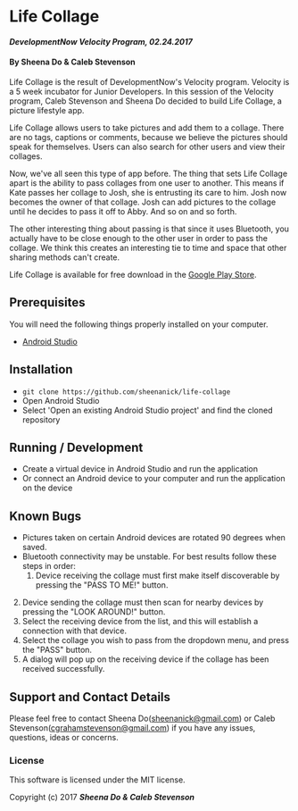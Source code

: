 # Life Collage

#### _DevelopmentNow Velocity Program, 02.24.2017_

#### By Sheena Do & Caleb Stevenson

Life Collage is the result of DevelopmentNow's Velocity program. Velocity is a 5 week incubator for Junior Developers. In this session of the Velocity program, Caleb Stevenson and Sheena Do decided to build Life Collage, a picture lifestyle app. 

Life Collage allows users to take pictures and add them to a collage. There are no tags, captions or comments, because we believe the pictures should speak for themselves. Users can also search for other users and view their collages. 

Now, we've all seen this type of app before. The thing that sets Life Collage apart is the ability to pass collages from one user to another. This means if Kate passes her collage to Josh, she is entrusting its care to him. Josh now becomes the owner of that collage. Josh can add pictures to the collage until he decides to pass it off to Abby. And so on and so forth. 

The other interesting thing about passing is that since it uses Bluetooth, you actually have to be close enough to the other user in order to pass the collage. We think this creates an interesting tie to time and space that other sharing methods can't create.

Life Collage is available for free download in the [Google Play Store](https://play.google.com/store/apps/details?id=com.doandstevensen.lifecollage).

## Prerequisites

You will need the following things properly installed on your computer.

* [Android Studio](https://developer.android.com/studio/index.html)

## Installation

* `git clone https://github.com/sheenanick/life-collage`
* Open Android Studio
* Select 'Open an existing Android Studio project' and find the cloned repository

## Running / Development

* Create a virtual device in Android Studio and run the application
* Or connect an Android device to your computer and run the application on the device

## Known Bugs

* Pictures taken on certain Android devices are rotated 90 degrees when saved.
* Bluetooth connectivity may be unstable. For best results follow these steps in order:<br>
  1) Device receiving the collage must first make itself discoverable by pressing the "PASS TO ME!" button.<br>
2) Device sending the collage must then scan for nearby devices by pressing the "LOOK AROUND!" button.<br>
3) Select the receiving device from the list, and this will establish a connection with that device.<br>
4) Select the collage you wish to pass from the dropdown menu, and press the "PASS" button.<br>
5) A dialog will pop up on the receiving device if the collage has been received successfully.

## Support and Contact Details

Please feel free to contact Sheena Do(sheenanick@gmail.com) or Caleb Stevenson(cgrahamstevenson@gmail.com) if you have any issues, questions, ideas or concerns.

### License

This software is licensed under the MIT license.

Copyright (c) 2017 **_Sheena Do & Caleb Stevenson_**
